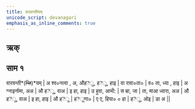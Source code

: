 ```yaml
---
title: वारवन्तीयम्
unicode_script: devanagari  
emphasis_as_inline_comments: true
---   
```


## ऋक्



## साम १

वारवन्ती*(~~न्ति~~)*यम् |  अ                 श्व०नत्वा , अ,  औहెु, हెू, हाइ | वा                 रावा०ता० | 
व०            ता, ध्या , हाइ | अ             ग्नाइर्नामा, अअ | औ               हెू, वाअ | 
इ          हा, हाइ | उ               हुवा, आभी: | स                   म्रा, जा | ता,           माआ
ध्वारा, अअ | औ              हెू, वाअ | इ            हा, हाइ |  औ                हెू |  हెूणा०          | 
ए            ए, हिया० ० हा |  हెू,           ओइ |  डा         अ || 

